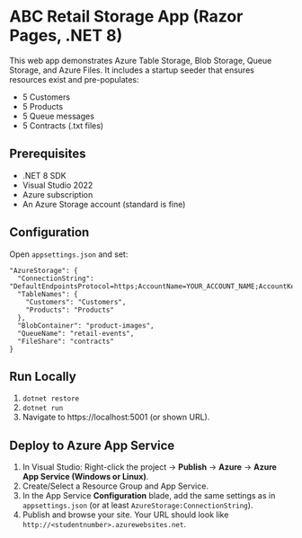 
# ABC Retail Storage App (Razor Pages, .NET 8)

This web app demonstrates Azure Table Storage, Blob Storage, Queue Storage, and Azure Files.
It includes a startup seeder that ensures resources exist and pre-populates:
- 5 Customers
- 5 Products
- 5 Queue messages
- 5 Contracts (.txt files)

## Prerequisites
- .NET 8 SDK
- Visual Studio 2022
- Azure subscription
- An Azure Storage account (standard is fine)

## Configuration
Open `appsettings.json` and set:
```
"AzureStorage": {
  "ConnectionString": "DefaultEndpointsProtocol=https;AccountName=YOUR_ACCOUNT_NAME;AccountKey=YOUR_ACCOUNT_KEY;EndpointSuffix=core.windows.net",
  "TableNames": {
    "Customers": "Customers",
    "Products": "Products"
  },
  "BlobContainer": "product-images",
  "QueueName": "retail-events",
  "FileShare": "contracts"
}
```

## Run Locally
1. `dotnet restore`
2. `dotnet run`
3. Navigate to https://localhost:5001 (or shown URL).

## Deploy to Azure App Service
1. In Visual Studio: Right-click the project → **Publish** → **Azure** → **Azure App Service (Windows or Linux)**.
2. Create/Select a Resource Group and App Service.
3. In the App Service **Configuration** blade, add the same settings as in `appsettings.json` (or at least `AzureStorage:ConnectionString`). 
4. Publish and browse your site. Your URL should look like `http://<studentnumber>.azurewebsites.net`.
